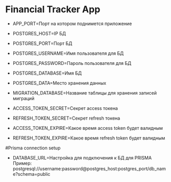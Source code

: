 # Financial Tracker App

- APP_PORT=Порт на котором поднимется приложение

- POSTGRES_HOST=IP БД
- POSTGRES_PORT=Порт БД
- POSTGRES_USERNAME=Имя пользователя для БД
- POSTGRES_PASSWORD=Пароль пользователя для БД
- POSTGRES_DATABASE=Имя БД
- POSTGRES_DATA=Место хранения данных
- MIGRATION_DATABASE=Название таблицы для хранения записей миграций

- ACCESS_TOKEN_SECRET=Секрет access токена
- REFRESH_TOKEN_SECRET=Секрет refresh токена

- ACCESS_TOKEN_EXPIRE=Какое время access token будет валидным
- REFRESH_TOKEN_EXPIRE=Какое время refresh token будет валидным

#Prisma connection setup

- DATABASE_URL=Настройка для подключения к БД для PRISMA
  Пример: postgresql://username:password@postgres_host:postgres_port/db_name?schema=public
